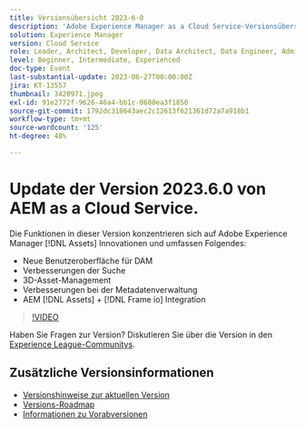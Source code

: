 ```yaml
---
title: Versionsübersicht 2023-6-0
description: 'Adobe Experience Manager as a Cloud Service-Versionsübersicht Video 2023.6.0Die Funktionen in dieser Version konzentrieren sich auf Experience Manager Assets-Innovationen und umfassen die folgenden Verbesserungen: Neue Benutzeroberfläche für DAM-Suchverbesserungen Verbesserungen der 3D-Asset-Verwaltung Metadatenverwaltung AEM [!DNL Assets] + [!DNL Frame io]  Integration'
solution: Experience Manager
version: Cloud Service
role: Leader, Architect, Developer, Data Architect, Data Engineer, Admin, User
level: Beginner, Intermediate, Experienced
doc-type: Event
last-substantial-update: 2023-06-27T00:00:00Z
jira: KT-13557
thumbnail: 3420971.jpeg
exl-id: 91e2772f-9626-46a4-bb1c-0680ea3f1850
source-git-commit: 1792dc318643aec2c12613f621361d72a7a918b1
workflow-type: tm+mt
source-wordcount: '125'
ht-degree: 48%

---
```


# Update der Version 2023.6.0 von AEM as a Cloud Service.


Die Funktionen in dieser Version konzentrieren sich auf Adobe Experience Manager [!DNL Assets] Innovationen und umfassen Folgendes:

* Neue Benutzeroberfläche für DAM
* Verbesserungen der Suche
* 3D-Asset-Management
* Verbesserungen bei der Metadatenverwaltung
* AEM [!DNL Assets] + [!DNL Frame io] Integration

>[!VIDEO](https://video.tv.adobe.com/v/3420971/?learn=on)


Haben Sie Fragen zur Version?  Diskutieren Sie über die Version in den [Experience League-Communitys](https://adobe.ly/444zA4U).

## Zusätzliche Versionsinformationen

* [Versionshinweise zur aktuellen Version](https://experienceleague.adobe.com/docs/experience-manager-cloud-service/content/release-notes/home.html?lang=de)
* [Versions-Roadmap](https://experienceleague.adobe.com/docs/experience-manager-release-information/aem-release-updates/update-releases-roadmap.html?lang=de)
* [Informationen zu Vorabversionen](https://experienceleague.adobe.com/docs/experience-manager-cloud-service/content/release-notes/prerelease.html?lang=de)
